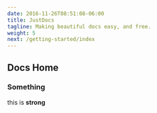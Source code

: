 ```yaml
---
date: 2016-11-26T08:51:08-06:00
title: JustDocs
tagline: Making beautiful docs easy, and free.
weight: 5
next: /getting-started/index
---
```


## Docs Home

<h3>Something</h3>
<p>this is <strong>strong</strong></p>
